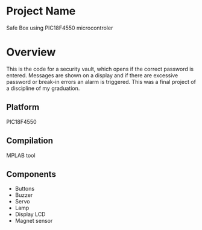 # Project Name
Safe Box using PIC18F4550 microcontroler

# Overview
This is the code for a security vault, which opens if the correct password is entered. Messages are shown on a display and if there are excessive password or break-in errors an alarm is triggered.
This was a final project of a discipline of my graduation.

## Platform
PIC18F4550

## Compilation
MPLAB tool

## Components
- Buttons
- Buzzer
- Servo
- Lamp
- Display LCD
- Magnet sensor

